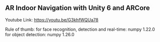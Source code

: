 ## AR Indoor Navigation with Unity 6 and ARCore

Youtube Link: https://youtu.be/G3khfWQUa78

Rule of thumb:
for face recognition, detection and real-time: numpy 1.22.0
for object detection: numpy 1.26.0
